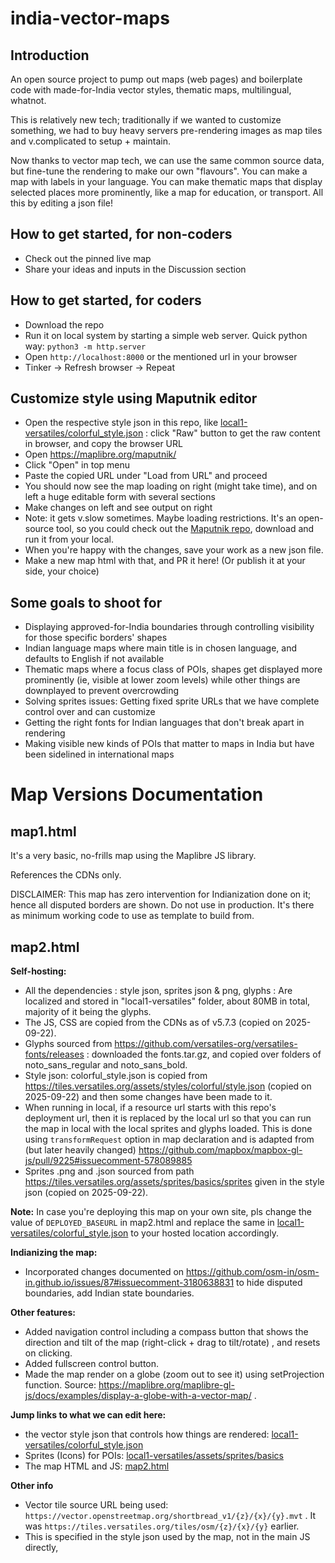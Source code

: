 # india-vector-maps


## Introduction
An open source project to pump out maps (web pages) and boilerplate code with made-for-India vector styles, thematic maps, multilingual, whatnot.

This is relatively new tech; traditionally if we wanted to customize something, we had to buy heavy servers pre-rendering images as map tiles and v.complicated to setup + maintain.

Now thanks to vector map tech, we can use the same common source data, but fine-tune the rendering to make our  own "flavours". You can make a map with labels in your language. You can make thematic maps that display selected places more prominently, like a map for education, or transport. All this by editing a json file! 

## How to get started, for non-coders
- Check out the pinned live map
- Share your ideas and inputs in the Discussion section

## How to get started, for coders
- Download the repo
- Run it on local system by starting a simple web server. Quick python way: `python3 -m http.server`
- Open `http://localhost:8000` or the mentioned url in your browser 
- Tinker -> Refresh browser -> Repeat

## Customize style using Maputnik editor
- Open the respective style json in this repo, like [local1-versatiles/colorful_style.json](local1-versatiles/colorful_style.json) : click "Raw" button to get the raw content in browser, and copy the browser URL 
- Open https://maplibre.org/maputnik/
- Click "Open" in top menu
- Paste the copied URL under "Load from URL" and proceed
- You should now see the map loading on right (might take time), and on left a huge editable form with several sections
- Make changes on left and see output on right
- Note: it gets v.slow sometimes. Maybe loading restrictions. It's an open-source tool, so you could check out the [Maputnik repo](https://github.com/maplibre/maputnik), download and run it from your local.
- When you're happy with the changes, save your work as a new json file.
- Make a new map html with that, and PR it here! (Or publish it at your side, your choice)


## Some goals to shoot for

- Displaying approved-for-India boundaries through controlling visibility for those specific borders' shapes
- Indian language maps where main title is in chosen language, and defaults to English if not available
- Thematic maps where a focus class of POIs, shapes get displayed more prominently (ie, visible at lower zoom levels) while other things are downplayed to prevent overcrowding
- Solving sprites issues: Getting fixed sprite URLs that we have complete control over and can customize
- Getting the right fonts for Indian languages that don't break apart in rendering
- Making visible new kinds of POIs that matter to maps in India but have been sidelined in international maps 


# Map Versions Documentation

## map1.html 

It's a very basic, no-frills map using the Maplibre JS library.

References the CDNs only.

DISCLAIMER: This map has zero intervention for Indianization done on it; hence all disputed borders are shown. Do not use in production. It's there as minimum working code to use as template to build from.


## map2.html

**Self-hosting:**
- All the dependencies : style json, sprites json & png, glyphs : Are localized and stored in "local1-versatiles" folder, about 80MB in total, majority of it being the glyphs.
- The JS, CSS are copied from the CDNs as of v5.7.3 (copied on 2025-09-22).
- Glyphs sourced from https://github.com/versatiles-org/versatiles-fonts/releases : downloaded the fonts.tar.gz, and copied over folders of noto_sans_regular and noto_sans_bold.
- Style json: colorful_style.json is copied from https://tiles.versatiles.org/assets/styles/colorful/style.json (copied on 2025-09-22) and then some changes have been made to it.
- When running in local, if a resource url starts with this repo's deployment url, then it is replaced by the local url so that you can run the map in local with the local sprites and glyphs loaded. This is done using `transformRequest` option in map declaration and is adapted from (but later heavily changed) https://github.com/mapbox/mapbox-gl-js/pull/9225#issuecomment-578089885
- Sprites .png and .json sourced from path https://tiles.versatiles.org/assets/sprites/basics/sprites given in the style json (copied on 2025-09-22).

**Note:** In case you're deploying this map on your own site, pls change the value of `DEPLOYED_BASEURL` in map2.html and replace the same in [local1-versatiles/colorful_style.json](local1-versatiles/colorful_style.json) to your hosted location accordingly.

**Indianizing the map:**
- Incorporated changes documented on https://github.com/osm-in/osm-in.github.io/issues/87#issuecomment-3180638831 to hide disputed boundaries, add Indian state boundaries.


**Other features:**
- Added navigation control including a compass button that shows the direction and tilt of the map (right-click + drag to tilt/rotate) , and resets on clicking.
- Added fullscreen control button.
- Made the map render on a globe (zoom out to see it) using setProjection function. Source: https://maplibre.org/maplibre-gl-js/docs/examples/display-a-globe-with-a-vector-map/ .

**Jump links to what we can edit here:**
- the vector style json that controls how things are rendered: [local1-versatiles/colorful_style.json](local1-versatiles/colorful_style.json) 
- Sprites (Icons) for POIs: [local1-versatiles/assets/sprites/basics](local1-versatiles/assets/sprites/basics)
- The map HTML and JS: [map2.html](map2.html)

**Other info**
- Vector tile source URL being used: `https://vector.openstreetmap.org/shortbread_v1/{z}/{x}/{y}.mvt` . It was `https://tiles.versatiles.org/tiles/osm/{z}/{x}/{y}` earlier.
- This is specified in the style json used by the map, not in the main JS directly,

